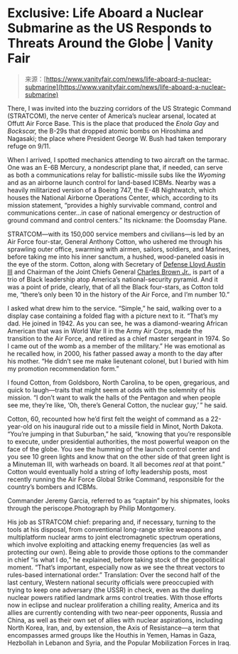 <!--yml
category: 未分类
date: 2024-05-29 13:24:12
-->

# Exclusive: Life Aboard a Nuclear Submarine as the US Responds to Threats Around the Globe | Vanity Fair

> 来源：[https://www.vanityfair.com/news/life-aboard-a-nuclear-submarine](https://www.vanityfair.com/news/life-aboard-a-nuclear-submarine)

There, I was invited into the buzzing corridors of the US Strategic Command (STRATCOM), the nerve center of America’s nuclear arsenal, located at Offutt Air Force Base. This is the place that produced the *Enola Gay* and *Bockscar,* the B-29s that dropped atomic bombs on Hiroshima and Nagasaki; the place where President George W. Bush had taken temporary refuge on 9/11.

When I arrived, I spotted mechanics attending to two aircraft on the tarmac. One was an E-6B Mercury, a nondescript plane that, if needed, can serve as both a communications relay for ballistic-missile subs like the *Wyoming* and as an airborne launch control for land-based ICBMs. Nearby was a heavily militarized version of a Boeing 747, the E-4B Nightwatch, which houses the National Airborne Operations Center, which, according to its mission statement, “provides a highly survivable command, control and communications center…in case of national emergency or destruction of ground command and control centers.” Its nickname: the Doomsday Plane.

STRATCOM—with its 150,000 service members and civilians—is led by an Air Force four-star, General Anthony Cotton, who ushered me through his sprawling outer office, swarming with airmen, sailors, soldiers, and Marines, before taking me into his inner sanctum, a hushed, wood-paneled oasis in the eye of the storm. Cotton, along with Secretary of [Defense Lloyd Austin III](https://www.nytimes.com/2024/01/13/us/politics/lloyd-austin-private-public.html) and Chairman of the Joint Chiefs General [Charles Brown Jr.](https://www.nytimes.com/2023/09/29/us/politics/general-cq-brown-joint-chiefs.html), is part of a trio of Black leadership atop America’s national-security pyramid. And it was a point of pride, clearly, that of all the Black four-stars, as Cotton told me, “there’s only been 10 in the history of the Air Force, and I’m number 10.”

I asked what drew him to the service. “Simple,” he said, walking over to a display case containing a folded flag with a picture next to it. “That’s my dad. He joined in 1942\. As you can see, he was a diamond-wearing African American that was in World War II in the Army Air Corps, made the transition to the Air Force, and retired as a chief master sergeant in 1974\. So I came out of the womb as a member of the military.” He was emotional as he recalled how, in 2000, his father passed away a month to the day after his mother. “He didn’t see me make lieutenant colonel, but I buried with him my promotion recommendation form.”

I found Cotton, from Goldsboro, North Carolina, to be open, gregarious, and quick to laugh—traits that might seem at odds with the solemnity of his mission. “I don’t want to walk the halls of the Pentagon and when people see me, they’re like, ‘Oh, there’s General Cotton, the nuclear guy,’ ” he said.

Cotton, 60, recounted how he’d first felt the weight of command as a 22-year-old on his inaugural ride out to a missile field in Minot, North Dakota. “You’re jumping in that Suburban,” he said, “knowing that you’re responsible to execute, under presidential authorities, the most powerful weapon on the face of the globe. You see the humming of the launch control center and you see 10 green lights and know that on the other side of that green light is a Minuteman III, with warheads on board. It all becomes *real* at that point.” Cotton would eventually hold a string of lofty leadership posts, most recently running the Air Force Global Strike Command, responsible for the country’s bombers and ICBMs.

Commander Jeremy Garcia, referred to as “captain” by his shipmates, looks through the periscope.Photograph by Philip Montgomery.

His job as STRATCOM chief: preparing and, if necessary, turning to the tools at his disposal, from conventional long-range strike weapons and multiplatform nuclear arms to joint electromagnetic spectrum operations, which involve exploiting and attacking enemy frequencies (as well as protecting our own). Being able to provide those options to the commander in chief “is what I do,” he explained, before taking stock of the geopolitical moment. “That’s important, especially now as we see the threat vectors to rules-based international order.” Translation: Over the second half of the last century, Western national security officials were preoccupied with trying to keep one adversary (the USSR) in check, even as the dueling nuclear powers ratified landmark arms control treaties. With those efforts now in eclipse and nuclear proliferation a chilling reality, America and its allies are currently contending with two near-peer opponents, Russia and China, as well as their own set of allies with nuclear aspirations, including North Korea, Iran, and, by extension, the Axis of Resistance—a term that encompasses armed groups like the Houthis in Yemen, Hamas in Gaza, Hezbollah in Lebanon and Syria, and the Popular Mobilization Forces in Iraq.